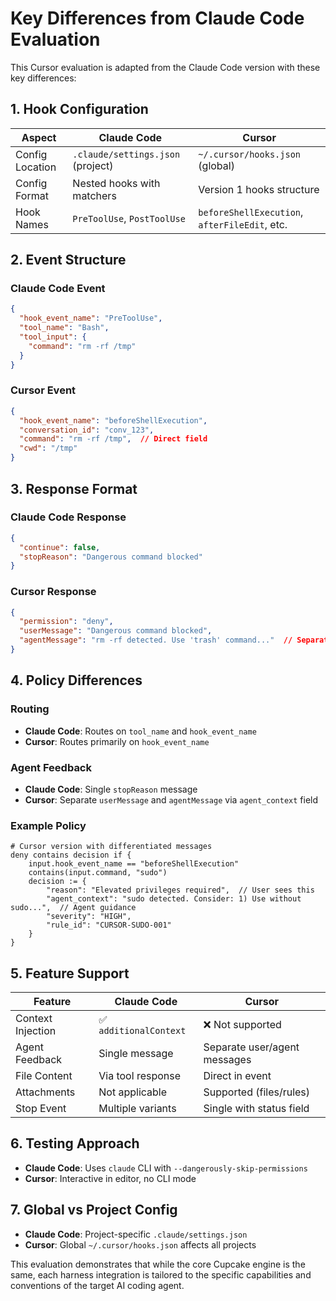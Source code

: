 # Key Differences from Claude Code Evaluation

This Cursor evaluation is adapted from the Claude Code version with these key differences:

## 1. Hook Configuration

| Aspect | Claude Code | Cursor |
|--------|-------------|---------|
| Config Location | `.claude/settings.json` (project) | `~/.cursor/hooks.json` (global) |
| Config Format | Nested hooks with matchers | Version 1 hooks structure |
| Hook Names | `PreToolUse`, `PostToolUse` | `beforeShellExecution`, `afterFileEdit`, etc. |

## 2. Event Structure

### Claude Code Event
```json
{
  "hook_event_name": "PreToolUse",
  "tool_name": "Bash",
  "tool_input": {
    "command": "rm -rf /tmp"
  }
}
```

### Cursor Event
```json
{
  "hook_event_name": "beforeShellExecution",
  "conversation_id": "conv_123",
  "command": "rm -rf /tmp",  // Direct field
  "cwd": "/tmp"
}
```

## 3. Response Format

### Claude Code Response
```json
{
  "continue": false,
  "stopReason": "Dangerous command blocked"
}
```

### Cursor Response
```json
{
  "permission": "deny",
  "userMessage": "Dangerous command blocked",
  "agentMessage": "rm -rf detected. Use 'trash' command..."  // Separate agent guidance
}
```

## 4. Policy Differences

### Routing
- **Claude Code**: Routes on `tool_name` and `hook_event_name`
- **Cursor**: Routes primarily on `hook_event_name`

### Agent Feedback
- **Claude Code**: Single `stopReason` message
- **Cursor**: Separate `userMessage` and `agentMessage` via `agent_context` field

### Example Policy
```rego
# Cursor version with differentiated messages
deny contains decision if {
    input.hook_event_name == "beforeShellExecution"
    contains(input.command, "sudo")
    decision := {
        "reason": "Elevated privileges required",  // User sees this
        "agent_context": "sudo detected. Consider: 1) Use without sudo...",  // Agent guidance
        "severity": "HIGH",
        "rule_id": "CURSOR-SUDO-001"
    }
}
```

## 5. Feature Support

| Feature | Claude Code | Cursor |
|---------|-------------|---------|
| Context Injection | ✅ `additionalContext` | ❌ Not supported |
| Agent Feedback | Single message | Separate user/agent messages |
| File Content | Via tool response | Direct in event |
| Attachments | Not applicable | Supported (files/rules) |
| Stop Event | Multiple variants | Single with status field |

## 6. Testing Approach

- **Claude Code**: Uses `claude` CLI with `--dangerously-skip-permissions`
- **Cursor**: Interactive in editor, no CLI mode

## 7. Global vs Project Config

- **Claude Code**: Project-specific `.claude/settings.json`
- **Cursor**: Global `~/.cursor/hooks.json` affects all projects

This evaluation demonstrates that while the core Cupcake engine is the same, each harness integration is tailored to the specific capabilities and conventions of the target AI coding agent.